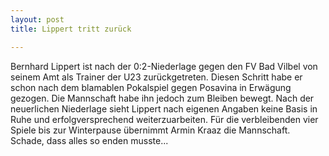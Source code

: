 ```yaml
---
layout: post
title: Lippert tritt zurück

---
```


Bernhard Lippert ist nach der 0:2-Niederlage gegen den FV Bad Vilbel von seinem Amt als Trainer der U23 zurückgetreten. Diesen Schritt habe er schon nach dem blamablen Pokalspiel gegen Posavina in Erwägung gezogen. Die Mannschaft habe ihn jedoch zum Bleiben bewegt. Nach der neuerlichen Niederlage sieht Lippert nach eigenen Angaben keine Basis in Ruhe und erfolgversprechend weiterzuarbeiten. Für die verbleibenden vier Spiele bis zur Winterpause übernimmt Armin Kraaz die Mannschaft. Schade, dass alles so enden musste...


